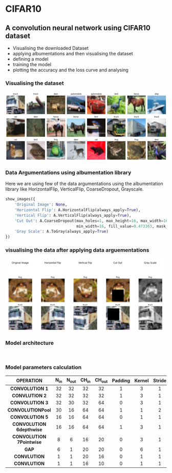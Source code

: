 # CIFAR10
 ## A convolution neural network using CIFAR10 dataset
 

- Visualising the downloaded Dataset
- applying albumentations and then visualising the dataset
- defining a model 
- training the model 
- plotting the accuracy and the loss curve and analysing 

### Visualising the dataset 
![](img/cifar10.png)

### Data Argumentations using albumentation library 
Here we are using few of the data argumentations using the albumentation library like HorizontalFlip, VerticalFlip, CoarseDropout, Grayscale.

``` python
show_images({
    'Original Image': None,
    'Horizontal Flip': A.HorizontalFlip(always_apply=True),
    'Vertical Flip': A.VerticalFlip(always_apply=True),
    'Cut Out': A.CoarseDropout(max_holes=1, max_height=16, max_width=16, min_holes=1, min_height=16, 
                               min_width=16, fill_value=0.473363, mask_fill_value=None, always_apply=True),
    'Gray Scale': A.ToGray(always_apply=True)
})
```
### visualising the data after applying data arguementations
![](img/albumentation.png)


### Model architecture 
``` python 
  
```
### Model parameters calculation 

| OPERATION |	N<sub>in</sub> |	N<sub>out</sub> |	CH<sub>in</sub> |	CH<sub>out</sub> |	Padding	| Kernel |	Stride	| j<sub>in</sub> |	j<sub>out</sub>	| r<sub>in</sub> |	r<sub>out</sub> |
| :-------: | :-------: | :-------: | :-------: | :-------: | :-------: | :-------: | :-------: | :-------: | :-------: | :-------: | :-------: |
| **CONVOLUTION 1** |	32 | 32 | 32 | 32 | 1 | 3 | 1 | 1 | 1 | 1 | 3 | 
| **CONVLUTION 2** |	32 | 32 | 32 | 32 | 1 | 3 | 1 | 1 | 1 | 3 | 5 |
| **CONVOLUTION 3**|	32 | 30 | 32 | 64 | 0 | 3 | 1 | 1 | 1 | 5 | 7 |
| **CONVOLUTIONPool** |	30 | 16 | 64 | 64 | 1 | 1 | 2 | 1 | 2 | 7 | 7 |
| **CONVOLUTION 5** |	16 | 16 | 64 | 64 | 0 | 1 | 1 | 2 | 2 | 7 | 7 |
| **CONVOLUTION 6depthwise** |	16 | 16 | 64 | 64 | 1 | 3 | 1 | 2 | 2 | 7 | 11 |
| **CONVOLUTION 7Pointwise** |	8	 | 6  | 16 | 20	| 0	| 3	| 1	| 2 |	2	| 14 |  18 |
| **GAP**        |  6  | 1  |	20 | 20	| 0	| 6	| 1 |	2 |	2 |	18 |	28 |
| **CONVLUTION** |	1	 | 1  |	20 | 16	| 0	| 1	| 1	| 2	| 2	| 28 |  28 |
| **CONVLUTION** |	1	 | 1  |	16 | 10	| 0	| 1 |	1	| 2	| 2	| 28 |	28 |


